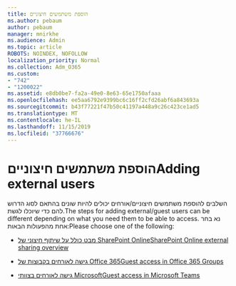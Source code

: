 ```yaml
---
title: הוספת משתמשים חיצוניים
ms.author: pebaum
author: pebaum
manager: mnirkhe
ms.audience: Admin
ms.topic: article
ROBOTS: NOINDEX, NOFOLLOW
localization_priority: Normal
ms.collection: Adm_O365
ms.custom:
- "742"
- "1200022"
ms.assetid: e8db0be7-fa2a-49e0-8e63-65e1750afaaa
ms.openlocfilehash: ee5aa6792e9399bc6c16ff2cfd26abf6a843693a
ms.sourcegitcommit: b43f77221f47b50c41197a448a9c26c423ce1ad5
ms.translationtype: MT
ms.contentlocale: he-IL
ms.lasthandoff: 11/15/2019
ms.locfileid: "37766676"
---
```

# <a name="adding-external-users"></a><span data-ttu-id="3138f-102">הוספת משתמשים חיצוניים</span><span class="sxs-lookup"><span data-stu-id="3138f-102">Adding external users</span></span>

<span data-ttu-id="3138f-103">השלבים להוספת משתמשים חיצוניים/אורחים יכולים להיות שונים בהתאם לסוג הדרוש להם כדי שיוכלו לגשת.</span><span class="sxs-lookup"><span data-stu-id="3138f-103">The steps for adding external/guest users can be different depending on what you need them to be able to access.</span></span> <span data-ttu-id="3138f-104">נא בחר אחת מהפעולות הבאות:</span><span class="sxs-lookup"><span data-stu-id="3138f-104">Please choose one of the following:</span></span>
  
- [<span data-ttu-id="3138f-105">מבט כולל על שיתוף חיצוני של SharePoint Online</span><span class="sxs-lookup"><span data-stu-id="3138f-105">SharePoint Online external sharing overview</span></span>](https://docs.microsoft.com/sharepoint/external-sharing-overview)

- [<span data-ttu-id="3138f-106">גישה לאורחים בקבוצות של Office 365</span><span class="sxs-lookup"><span data-stu-id="3138f-106">Guest access in Office 365 Groups</span></span>](https://support.office.com/en-gb/article/guest-access-in-office-365-groups-bfc7a840-868f-4fd6-a390-f347bf51aff6)

- [<span data-ttu-id="3138f-107">גישה לאורחים בצוותי Microsoft</span><span class="sxs-lookup"><span data-stu-id="3138f-107">Guest access in Microsoft Teams</span></span>](https://docs.microsoft.com/microsoftteams/guest-access-checklist)

